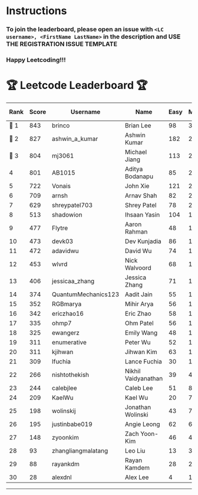 # Instructions
### To join the leaderboard, please open an issue with `<LC username>, <FirstName LastName>` in the description and USE THE REGISTRATION ISSUE TEMPLATE
### Happy Leetcoding!!!


# 🏆 Leetcode Leaderboard 🏆

| Rank | Score | Username       | Name | Easy | Medium | Hard | Problems Solved |
|------|----------------|-----------------|-------------------|--------------|--------------|--------------|--------------|
| 🥇 1 | 843 | brinco | Brian Lee | 98 | 305 | 45 | 448 |
| 🥈 2 | 827 | ashwin_a_kumar | Ashwin Kumar | 182 | 288 | 23 | 493 |
| 🥉 3 | 804 | mj3061 | Michael Jiang | 113 | 278 | 45 | 436 |
| 4 | 801 | AB1015 | Aditya Bodanapu | 85 | 262 | 64 | 411 |
| 5 | 722 | Vonais | John Xie | 121 | 248 | 35 | 404 |
| 6 | 709 | arnsh | Arnav Shah | 82 | 231 | 55 | 368 |
| 7 | 629 | shreypatel703 | Shrey Patel | 78 | 232 | 29 | 339 |
| 8 | 513 | shadowion | Ihsaan Yasin | 104 | 173 | 21 | 298 |
| 9 | 477 | Flytre | Aaron Rahman | 48 | 153 | 41 | 242 |
| 10 | 473 | devk03 | Dev Kunjadia | 86 | 177 | 11 | 274 |
| 11 | 472 | adavidwu | David Wu | 74 | 157 | 28 | 259 |
| 12 | 453 | wlvrd | Nick Walvoord | 68 | 170 | 15 | 253 |
| 13 | 406 | jessicaa_zhang | Jessica Zhang | 71 | 142 | 17 | 230 |
| 14 | 374 | QuantumMechanics123 | Aadit Jain | 55 | 134 | 17 | 206 |
| 15 | 352 | RGBmarya | Mihir Arya | 56 | 115 | 22 | 193 |
| 16 | 342 | ericzhao16 | Eric Zhao | 58 | 127 | 10 | 195 |
| 17 | 335 | ohmp7 | Ohm Patel | 56 | 123 | 11 | 190 |
| 18 | 325 | ewangerz | Emily Wang | 48 | 110 | 19 | 177 |
| 19 | 311 | enumerative | Peter Wu | 52 | 110 | 13 | 175 |
| 20 | 311 | kjihwan | Jihwan Kim | 63 | 103 | 14 | 180 |
| 21 | 309 | lfuchia | Lance Fuchia | 30 | 129 | 7 | 166 |
| 22 | 266 | nishtothekish | Nikhil Vaidyanathan | 39 | 40 | 49 | 128 |
| 23 | 244 | calebjlee | Caleb Lee | 51 | 83 | 9 | 143 |
| 24 | 209 | KaelWu | Kael Wu | 20 | 75 | 13 | 108 |
| 25 | 198 | wolinskij | Jonathan Wolinski | 43 | 73 | 3 | 119 |
| 26 | 195 | justinbabe019 | Angie Leong | 62 | 62 | 3 | 127 |
| 27 | 148 | zyoonkim | Zach Yoon-Kim | 46 | 42 | 6 | 94 |
| 28 | 93 | zhangliangmalatang | Leo Liu | 13 | 37 | 2 | 52 |
| 29 | 88 | rayankdm | Rayan Kamdem | 28 | 27 | 2 | 57 |
| 30 | 28 | alexdnl | Alex Lee | 4 | 12 | 0 | 16 |
---